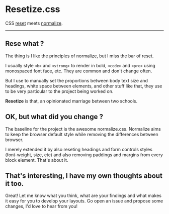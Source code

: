 # Resetize.css

CSS [reset](http://meyerweb.com/eric/tools/css/reset/) meets [normalize](http://necolas.github.com/normalize.css/).

---

## Rese what ?

The thing is I like the principles of normalize, but I miss the bar of reset.

I usually style `<b>` and `<strong>` to render in bold, `<code>` and `<pre>` using monospaced font face, etc. They are common and don't change often.

But I use to manually set the proportions between body text size and headings, white space between elements, and other stuff like that, they use to be very particular to the project being worked on.

**Resetize** is that, an opinionated marriage between two schools.

## OK, but what did you change ?

The baseline for the project is the awesome normalize.css. Normalize aims to keep the browser default style while removing the differences between browser.

I merely extended it by also reseting headings and form controls styles (font-weight, size, etc) and also removing paddings and margins from every block element. That's about it.

## That's interesting, I have my own thoughts about it too.

Great! Let me know what you think, what are your findings and what makes it easy for you to develop your layouts. Go open an issue and propose some changes, I'd love to hear from you!
